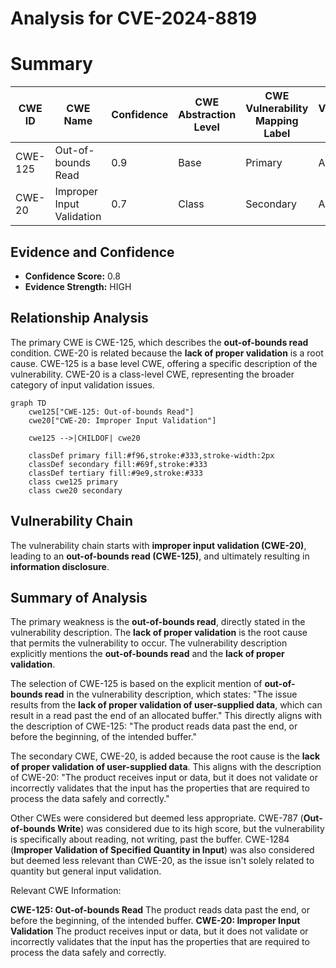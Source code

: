 # Analysis for CVE-2024-8819

# Summary
| CWE ID    | CWE Name                                                                                    | Confidence | CWE Abstraction Level | CWE Vulnerability Mapping Label | CWE-Vulnerability Mapping Notes |
| --------- | ------------------------------------------------------------------------------------------- | ---------- | ----------------------- | ------------------------------- | ------------------------------- |
| CWE-125   | Out-of-bounds Read                                                                         | 0.9        | Base                    | Primary                         | Allowed                         |
| CWE-20    | Improper Input Validation                                                                 | 0.7        | Class                   | Secondary                       | Allowed                         |

## Evidence and Confidence

*   **Confidence Score:** 0.8
*   **Evidence Strength:** HIGH

## Relationship Analysis
The primary CWE is CWE-125, which describes the **out-of-bounds read** condition. CWE-20 is related because the **lack of proper validation** is a root cause. CWE-125 is a base level CWE, offering a specific description of the vulnerability. CWE-20 is a class-level CWE, representing the broader category of input validation issues.

```mermaid
graph TD
    cwe125["CWE-125: Out-of-bounds Read"]
    cwe20["CWE-20: Improper Input Validation"]
    
    cwe125 -->|CHILDOF| cwe20
    
    classDef primary fill:#f96,stroke:#333,stroke-width:2px
    classDef secondary fill:#69f,stroke:#333
    classDef tertiary fill:#9e9,stroke:#333
    class cwe125 primary
    class cwe20 secondary
```

## Vulnerability Chain
The vulnerability chain starts with **improper input validation (CWE-20)**, leading to an **out-of-bounds read (CWE-125)**, and ultimately resulting in **information disclosure**.

## Summary of Analysis
The primary weakness is the **out-of-bounds read**, directly stated in the vulnerability description. The **lack of proper validation** is the root cause that permits the vulnerability to occur. The vulnerability description explicitly mentions the **out-of-bounds read** and the **lack of proper validation**.

The selection of CWE-125 is based on the explicit mention of **out-of-bounds read** in the vulnerability description, which states: "The issue results from the **lack of proper validation of user-supplied data**, which can result in a read past the end of an allocated buffer." This directly aligns with the description of CWE-125: "The product reads data past the end, or before the beginning, of the intended buffer."

The secondary CWE, CWE-20, is added because the root cause is the **lack of proper validation of user-supplied data**. This aligns with the description of CWE-20: "The product receives input or data, but it does not validate or incorrectly validates that the input has the properties that are required to process the data safely and correctly."

Other CWEs were considered but deemed less appropriate. CWE-787 (**Out-of-bounds Write**) was considered due to its high score, but the vulnerability is specifically about reading, not writing, past the buffer. CWE-1284 (**Improper Validation of Specified Quantity in Input**) was also considered but deemed less relevant than CWE-20, as the issue isn't solely related to quantity but general input validation.

Relevant CWE Information:

**CWE-125: Out-of-bounds Read**
The product reads data past the end, or before the beginning, of the intended buffer.
**CWE-20: Improper Input Validation**
The product receives input or data, but it does not validate or incorrectly validates that the input has the properties that are required to process the data safely and correctly.